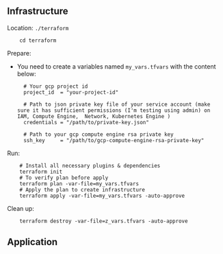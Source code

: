 

##  Infrastructure

Location: `./terraform`

        cd terraform

Prepare:

- You need to create a variables named `my_vars.tfvars` with the content below:

        # Your gcp project id
        project_id  = "your-project-id"

        # Path to json private key file of your service account (make sure it has sufficient permissions (I'm testing using admin) on IAM, Compute Engine,  Network, Kubernetes Engine ) 
        credentials = "/path/to/private-key.json"

        # Path to your gcp compute engine rsa private key
        ssh_key     = "/path/to/gcp-compute-engine-rsa-private-key"


Run:

        # Install all necessary plugins & dependencies
        terraform init
        # To verify plan before apply
        terraform plan -var-file=my_vars.tfvars
        # Apply the plan to create infrastructure
        terraform apply -var-file=my_vars.tfvars -auto-approve

Clean up:

        terraform destroy -var-file=z_vars.tfvars -auto-approve

##  Application

